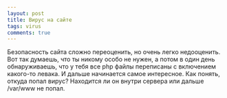 ```yaml
---
layout: post
title: Вирус на сайте
tags: virus
comments: true 
---
```


Безопасность сайта сложно переоценить, но очень легко недооценить. Вот так думаешь, что ты никому особо не нужен, а потом в один день обнаруживаешь, что у тебя все php файлы переписаны с включением какого-то левака. И дальше начинается самое интересное. Как понять, откуда попал вирус? Находится ли он внутри сервера или дальше /var/www не попал.